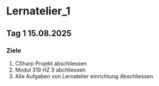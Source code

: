 # Lernatelier_1
## Tag 1 15.08.2025
### Ziele
1. CSharp Projekt abschliessen
2. Modul 319 HZ 3 abchliessen
3. Alle Aufgaben von Lernatelier einrichtung Abschliessen



